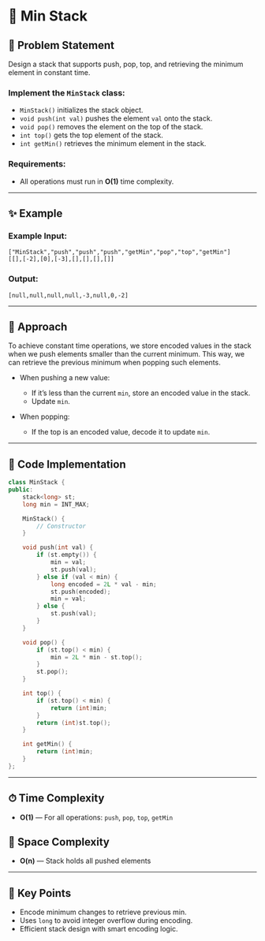 # 🧱 Min Stack

## 📝 Problem Statement

Design a stack that supports push, pop, top, and retrieving the minimum element in constant time.

### Implement the `MinStack` class:

* `MinStack()` initializes the stack object.
* `void push(int val)` pushes the element `val` onto the stack.
* `void pop()` removes the element on the top of the stack.
* `int top()` gets the top element of the stack.
* `int getMin()` retrieves the minimum element in the stack.

### Requirements:

* All operations must run in **O(1)** time complexity.

---

## ✨ Example

### Example Input:

```
["MinStack","push","push","push","getMin","pop","top","getMin"]
[[],[-2],[0],[-3],[],[],[],[]]
```

### Output:

```
[null,null,null,null,-3,null,0,-2]
```

---

## 🚀 Approach

To achieve constant time operations, we store encoded values in the stack when we push elements smaller than the current minimum. This way, we can retrieve the previous minimum when popping such elements.

* When pushing a new value:

  * If it’s less than the current `min`, store an encoded value in the stack.
  * Update `min`.
* When popping:

  * If the top is an encoded value, decode it to update `min`.

---

## 🔢 Code Implementation

```cpp
class MinStack {
public:
    stack<long> st;
    long min = INT_MAX;

    MinStack() {
        // Constructor
    }

    void push(int val) {
        if (st.empty()) {
            min = val;
            st.push(val);
        } else if (val < min) {
            long encoded = 2L * val - min;
            st.push(encoded);
            min = val;
        } else {
            st.push(val);
        }
    }

    void pop() {
        if (st.top() < min) {
            min = 2L * min - st.top();
        }
        st.pop();
    }

    int top() {
        if (st.top() < min) {
            return (int)min;
        }
        return (int)st.top();
    }

    int getMin() {
        return (int)min;
    }
};
```

---

## ⏱ Time Complexity

* **O(1)** — For all operations: `push`, `pop`, `top`, `getMin`

## 💾 Space Complexity

* **O(n)** — Stack holds all pushed elements

---

## 🌟 Key Points

* Encode minimum changes to retrieve previous min.
* Uses `long` to avoid integer overflow during encoding.
* Efficient stack design with smart encoding logic.
